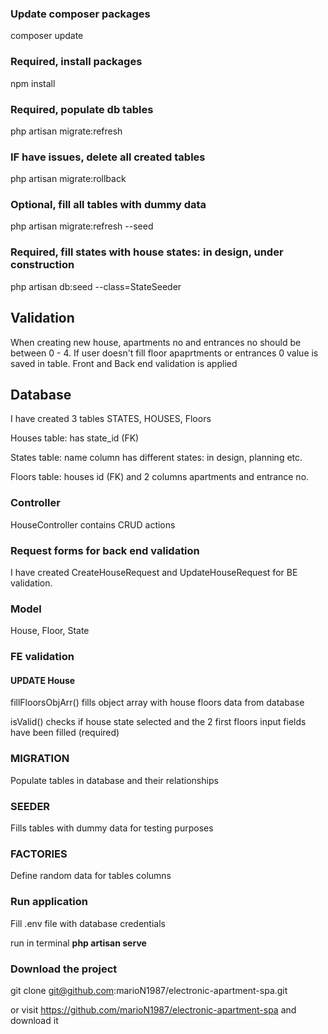 ### Update composer packages
composer update

### Required, install packages
npm install

### Required, populate db tables
php artisan migrate:refresh

### IF have issues, delete all created tables

php artisan migrate:rollback

### Optional, fill all tables with dummy data
php artisan migrate:refresh --seed

### Required, fill states with house states: in design, under construction
php artisan db:seed --class=StateSeeder

## Validation
When creating new house, apartments no and entrances no should be between 0 - 4. 
If user doesn't fill floor apaprtments or entrances 0 value is saved in table.
Front and Back end validation is applied

## Database
I have created 3 tables STATES, HOUSES, Floors

Houses table: has state_id (FK) 

States table: name column has different states: in design, planning  etc.

Floors table: houses id (FK) and 2 columns apartments and entrance no.

### Controller
HouseController contains CRUD actions

### Request forms for back end validation
I have created CreateHouseRequest and UpdateHouseRequest for BE validation.

### Model
House, Floor, State

### FE validation

#### UPDATE House
fillFloorsObjArr() fills object array with house floors data from database

isValid() checks if house state selected and the 2 first floors input fields have been filled (required)

### MIGRATION
Populate tables in database and their relationships

### SEEDER 
Fills tables with dummy data for testing purposes

### FACTORIES
Define random data for tables columns


### Run application
Fill .env file with database credentials

run in terminal **php artisan serve**

### Download the project

git clone git@github.com:marioN1987/electronic-apartment-spa.git

or visit https://github.com/marioN1987/electronic-apartment-spa and download it


